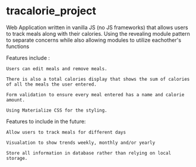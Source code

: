 # tracalorie_project

Web Application written in vanilla JS (no JS frameworks) that allows users to track meals along with their calories. Using the revealing module pattern to separate concerns while also allowing modules to utilize eachother's functions

Features include :

    Users can edit meals and remove meals.

    There is also a total calories display that shows the sum of calories of all the meals the user entered.

    Form validation to ensure every meal entered has a name and calorie amount.

    Using Materialize CSS for the styling.

Features to include in the future:

    Allow users to track meals for different days

    Visualation to show trends weekly, monthly and/or yearly

    Store all information in database rather than relying on local storage.
